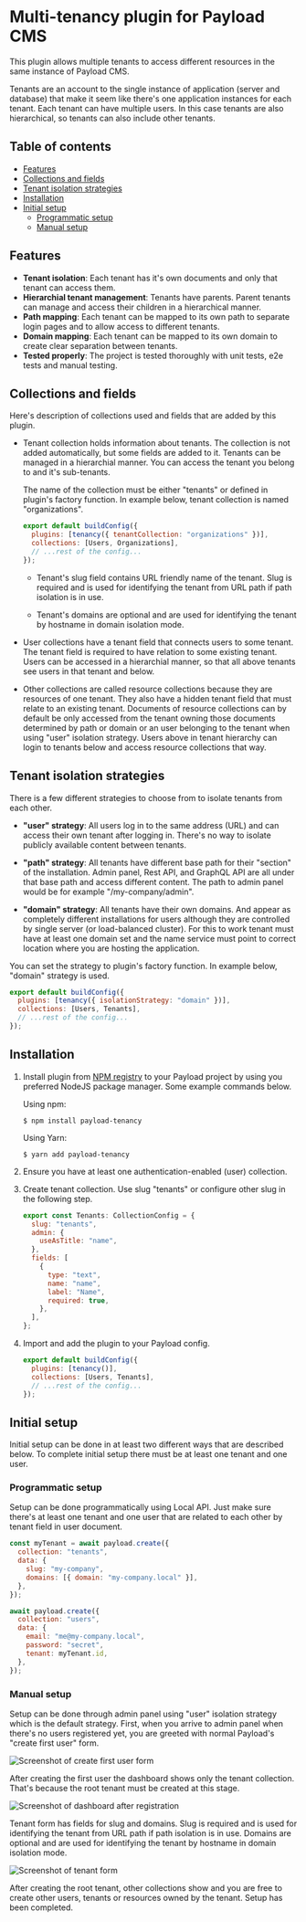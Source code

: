 # Multi-tenancy plugin for Payload CMS

This plugin allows multiple tenants to access different resources in the same
instance of Payload CMS.

Tenants are an account to the single instance of application (server and
database) that make it seem like there's one application instances for each
tenant. Each tenant can have multiple users. In this case tenants are also
hierarchical, so tenants can also include other tenants.

## Table of contents

- [Features](#features)
- [Collections and fields](#collections-and-fields)
- [Tenant isolation strategies](#tenant-isolation-strategies)
- [Installation](#installation)
- [Initial setup](#initial-setup)
  - [Programmatic setup](#programmatic-setup)
  - [Manual setup](#manual-setup)

## Features

- **Tenant isolation**: Each tenant has it's own documents and only that tenant
  can access them.
- **Hierarchial tenant management**: Tenants have parents. Parent tenants can
  manage and access their children in a hierarchical manner.
- **Path mapping**: Each tenant can be mapped to its own path to separate login
  pages and to allow access to different tenants.
- **Domain mapping**: Each tenant can be mapped to its own domain to create
  clear separation between tenants.
- **Tested properly**: The project is tested thoroughly with unit tests, e2e
  tests and manual testing.

## Collections and fields

Here's description of collections used and fields that are added by this plugin.

- Tenant collection holds information about tenants. The collection is not added
  automatically, but some fields are added to it. Tenants can be managed in a
  hierarchial manner. You can access the tenant you belong to and it's
  sub-tenants.

  The name of the collection must be either "tenants" or defined in plugin's
  factory function. In example below, tenant collection is named
  "organizations".

  ```javascript
  export default buildConfig({
    plugins: [tenancy({ tenantCollection: "organizations" })],
    collections: [Users, Organizations],
    // ...rest of the config...
  });
  ```

  - Tenant's slug field contains URL friendly name of the tenant. Slug is
    required and is used for identifying the tenant from URL path if path
    isolation is in use.

  - Tenant's domains are optional and are used for identifying the tenant by
    hostname in domain isolation mode.

- User collections have a tenant field that connects users to some tenant. The
  tenant field is required to have relation to some existing tenant. Users can
  be accessed in a hierarchial manner, so that all above tenants see users in
  that tenant and below.

- Other collections are called resource collections because they are resources
  of one tenant. They also have a hidden tenant field that must relate to an
  existing tenant. Documents of resource collections can by default be only
  accessed from the tenant owning those documents determined by path or domain
  or an user belonging to the tenant when using "user" isolation strategy. Users
  above in tenant hierarchy can login to tenants below and access resource
  collections that way.

## Tenant isolation strategies

There is a few different strategies to choose from to isolate tenants from each
other.

- **"user" strategy**: All users log in to the same address (URL) and can access
  their own tenant after logging in. There's no way to isolate publicly
  available content between tenants.

- **"path" strategy**: All tenants have different base path for their "section"
  of the installation. Admin panel, Rest API, and GraphQL API are all under that
  base path and access different content. The path to admin panel would be for
  example "/my-company/admin".

- **"domain" strategy**: All tenants have their own domains. And appear as
  completely different installations for users although they are controlled by
  single server (or load-balanced cluster). For this to work tenant must have at
  least one domain set and the name service must point to correct location where
  you are hosting the application.

You can set the strategy to plugin's factory function. In example below,
"domain" strategy is used.

```javascript
export default buildConfig({
  plugins: [tenancy({ isolationStrategy: "domain" })],
  collections: [Users, Tenants],
  // ...rest of the config...
});
```

## Installation

1. Install plugin from
   [NPM registry](https://www.npmjs.com/package/payload-tenancy) to your Payload
   project by using you preferred NodeJS package manager. Some example commands
   below.

   Using npm:

   ```shell
   $ npm install payload-tenancy
   ```

   Using Yarn:

   ```shell
   $ yarn add payload-tenancy
   ```

2. Ensure you have at least one authentication-enabled (user) collection.

3. Create tenant collection. Use slug "tenants" or configure other slug in the
   following step.

   ```javascript
   export const Tenants: CollectionConfig = {
     slug: "tenants",
     admin: {
       useAsTitle: "name",
     },
     fields: [
       {
         type: "text",
         name: "name",
         label: "Name",
         required: true,
       },
     ],
   };
   ```

4. Import and add the plugin to your Payload config.

   ```javascript
   export default buildConfig({
     plugins: [tenancy()],
     collections: [Users, Tenants],
     // ...rest of the config...
   });
   ```

## Initial setup

Initial setup can be done in at least two different ways that are described
below. To complete initial setup there must be at least one tenant and one user.

### Programmatic setup

Setup can be done programmatically using Local API. Just make sure there's at
least one tenant and one user that are related to each other by tenant field in
user document.

```javascript
const myTenant = await payload.create({
  collection: "tenants",
  data: {
    slug: "my-company",
    domains: [{ domain: "my-company.local" }],
  },
});

await payload.create({
  collection: "users",
  data: {
    email: "me@my-company.local",
    password: "secret",
    tenant: myTenant.id,
  },
});
```

### Manual setup

Setup can be done through admin panel using "user" isolation strategy which is
the default strategy. First, when you arrive to admin panel when there's no
users registered yet, you are greeted with normal Payload's "create first user"
form.

![Screenshot of create first user form](screenshots/create-first-user.png)

After creating the first user the dashboard shows only the tenant collection.
That's because the root tenant must be created at this stage.

![Screenshot of dashboard after registration](screenshots/dashboard-after-registration.png)

Tenant form has fields for slug and domains. Slug is required and is used for
identifying the tenant from URL path if path isolation is in use. Domains are
optional and are used for identifying the tenant by hostname in domain isolation
mode.

![Screenshot of tenant form](screenshots/tenant-form.png)

After creating the root tenant, other collections show and you are free to
create other users, tenants or resources owned by the tenant. Setup has been
completed.
